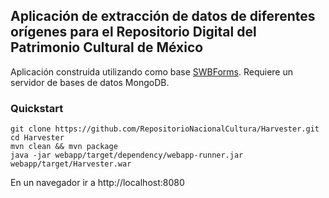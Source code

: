 ## Aplicación de extracción de datos de diferentes orígenes para el Repositorio Digital del Patrimonio Cultural de México

Aplicación construida utilizando como base [SWBForms](https://github.com/SWBForms/SWBForms). Requiere un servidor de bases de datos MongoDB.


### Quickstart
````
git clone https://github.com/RepositorioNacionalCultura/Harvester.git
cd Harvester
mvn clean && mvn package
java -jar webapp/target/dependency/webapp-runner.jar webapp/target/Harvester.war 
````

En un navegador ir a http://localhost:8080